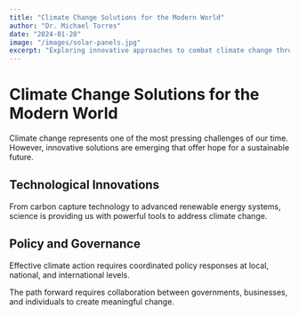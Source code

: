 ```yaml
---
title: "Climate Change Solutions for the Modern World"
author: "Dr. Michael Torres"
date: "2024-01-20"
image: "/images/solar-panels.jpg"
excerpt: "Exploring innovative approaches to combat climate change through technology and policy."
---
```


# Climate Change Solutions for the Modern World

Climate change represents one of the most pressing challenges of our time. However, innovative solutions are emerging that offer hope for a sustainable future.

## Technological Innovations

From carbon capture technology to advanced renewable energy systems, science is providing us with powerful tools to address climate change.

## Policy and Governance

Effective climate action requires coordinated policy responses at local, national, and international levels.

The path forward requires collaboration between governments, businesses, and individuals to create meaningful change.
